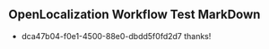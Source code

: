 ## OpenLocalization Workflow Test MarkDown
* dca47b04-f0e1-4500-88e0-dbdd5f0fd2d7 thanks!

<!--HONumber=Jul16_HO3-->


